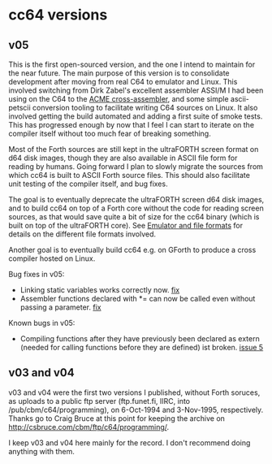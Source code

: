 # cc64 versions


## v05

This is the first open-sourced version, and the one I intend to maintain
for the near future. The main purpose of this version is to consolidate
development after moving from real C64 to emulator and Linux.
This involved switching from Dirk Zabel's excellent assembler ASSI/M
I had been using on the C64 to the
[ACME cross-assembler](https://sourceforge.net/p/acme-crossass/wiki/Home/),
and some simple ascii-petscii conversion tooling to facilitate writing
C64 sources on Linux. It also involved getting the build automated and adding
a first suite of smoke tests. This has progressed enough by now that I feel
I can start to iterate on the compiler itself without too much fear of breaking
something.

Most of the Forth sources are still kept in the ultraFORTH screen format on d64
disk images, though they are also available in ASCII file form for reading by
humans. Going forward I plan to slowly migrate the sources from which cc64 is
built to ASCII Forth source files. This should also facilitate unit testing
of the compiler itself, and bug fixes.

The goal is to eventually deprecate the
ultraFORTH screen d64 disk images, and to build cc64 on top of a Forth core
without the code for reading screen sources, as that would save quite a bit of
size for the cc64 binary (which is built on top of the ultraFORTH core).
See [Emulator and file formats](File-formats.md) for details on the different
file formats involved.

Another goal is to eventually build cc64 e.g. on GForth to produce a cross
compiler hosted on Linux.

Bug fixes in v05:

* Linking static variables works correctly now.
[fix](https://github.com/pzembrod/cc64/commit/92d96c83061e98274cbd2bdd284ab6e8e6d5c0c0#diff-09a338ea0cdb8481c5925164ea4253bf)
* Assembler functions declared with *= can now be called even without
passing a parameter.
[fix](https://github.com/pzembrod/cc64/commit/f784de39d5751b58dc122b7bb789c3a14d08b017#diff-09a338ea0cdb8481c5925164ea4253bf)

Known bugs in v05:

* Compiling functions after they have previously been declared as extern
(needed for calling functions before they are defined) ist broken.
[issue 5](https://github.com/pzembrod/cc64/issues/5)


## v03 and v04

v03 and v04 were the first two versions I published, without
Forth soruces, as uploads to a public ftp server
(ftp.funet.fi, IIRC, into /pub/cbm/c64/programming),
on 6-Oct-1994 and 3-Nov-1995, respectively.
Thanks go to Craig Bruce at this point for keeping the archive on
<http://csbruce.com/cbm/ftp/c64/programming/>.

I keep v03 and v04 here mainly for the record. I don't recommend doing anything
with them.

